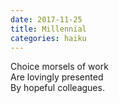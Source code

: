 ```yaml
---
date: 2017-11-25
title: Millennial
categories: haiku
---
```


Choice morsels of work  
Are lovingly presented  
By hopeful colleagues.
